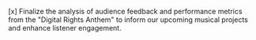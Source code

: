[x] Finalize the analysis of audience feedback and performance metrics from the "Digital Rights Anthem" to inform our upcoming musical projects and enhance listener engagement.